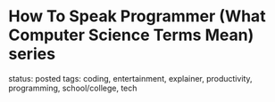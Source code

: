 # How To Speak Programmer (What Computer Science Terms Mean) series

status: posted
tags: coding, entertainment, explainer, productivity, programming, school/college, tech